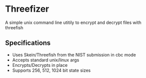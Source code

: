 Threefizer
===========

A simple unix command line utitily to encrypt and decrypt files with threefish

Specifications
--------------

* Uses Skein/Threefish from the NIST submission in cbc mode
* Accepts standard unix/linux args
* Encrypts/Decrypts in place
* Supports 256, 512, 1024 bit state sizes
